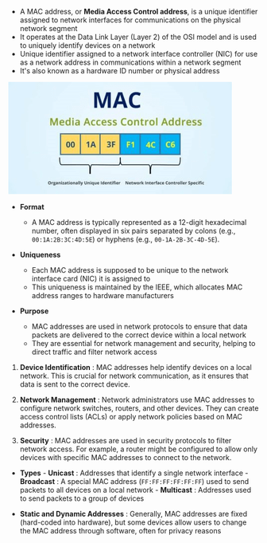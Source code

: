 - A MAC address, or **Media Access Control address**, is a unique identifier assigned to network interfaces for communications on the physical network segment
- It operates at the Data Link Layer (Layer 2) of the OSI model and is used to uniquely identify devices on a network
- Unique identifier assigned to a network interface controller (NIC) for use as a network address in communications within a network segment
- It's also known as a hardware ID number or physical address

![MAC](images/mac.png)

- **Format**
	-  A MAC address is typically represented as a 12-digit hexadecimal number, often displayed in six pairs separated by colons (e.g., `00:1A:2B:3C:4D:5E`) or hyphens (e.g., `00-1A-2B-3C-4D-5E`).

- **Uniqueness**
	- Each MAC address is supposed to be unique to the network interface card (NIC) it is assigned to
	- This uniqueness is maintained by the IEEE, which allocates MAC address ranges to hardware manufacturers

- **Purpose**
	- MAC addresses are used in network protocols to ensure that data packets are delivered to the correct device within a local network
	- They are essential for network management and security, helping to direct traffic and filter network access

1. **Device Identification** : MAC addresses help identify devices on a local network. This is crucial for network communication, as it ensures that data is sent to the correct device.
    
2. **Network Management** : Network administrators use MAC addresses to configure network switches, routers, and other devices. They can create access control lists (ACLs) or apply network policies based on MAC addresses.
    
3. **Security** : MAC addresses are used in security protocols to filter network access. For example, a router might be configured to allow only devices with specific MAC addresses to connect to the network.

- **Types**
	   - **Unicast** : Addresses that identify a single network interface
	   - **Broadcast** : A special MAC address (`FF:FF:FF:FF:FF:FF`) used to send packets to all devices on a local network
	   - **Multicast** : Addresses used to send packets to a group of devices

- **Static and Dynamic Addresses** : Generally, MAC addresses are fixed (hard-coded into hardware), but some devices allow users to change the MAC address through software, often for privacy reasons

